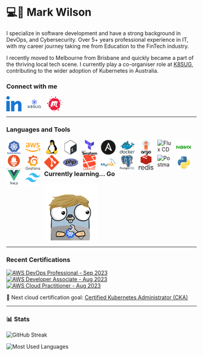<!-- ![MasterHead](assets/images/lazycat_code-01_4x.png) -->

# 💻🦜 Mark Wilson

I specialize in software development and have a strong background in DevOps, and Cybersecurity. Over 5+ years professional experience in IT, with my career journey taking me from Education to the FinTech industry.

I recently moved to Melbourne from Brisbane and quickly became a part of the thriving local tech scene. I currently play a co-organiser role at [K8SUG](https://au.linkedin.com/company/k8sug), contributing to the wider adoption of Kubernetes in Australia.

### Connect with me

<a href="https://linkedin.com/in/m2w" target="_blank"><img align="center" src="assets/images/linked-in-alt.svg" alt="m2w LinkedIn" height="40" width="40" style="padding-right:10px;" /></a>
<a href="https://au.linkedin.com/company/k8sug" target="_blank"><img align="center" src="assets/images/k8sug_logo.jpg" alt="K8SUG logo" height="40" width="40" style="padding-right:10px;" /></a>
<a href="https://meetup.com/members/313056740" target="_blank"><img align="center" src="assets/images/Meetup_Logo.png" alt="Meetup logo" height="40" width="40" style="padding-right:10px;" /></a>

---

### Languages and Tools

<img align="left" title="Kubernetes" alt="Kubernetes" width="40" height="40" style="padding-right:10px;" src="https://raw.githubusercontent.com/devicons/devicon/master/icons/kubernetes/kubernetes-plain-wordmark.svg" />
<img align="left" title="AWS" alt="AWS" width="40" height="40" style="padding-right:10px;" src="https://raw.githubusercontent.com/devicons/devicon/master/icons/amazonwebservices/amazonwebservices-plain-wordmark.svg" />
<img align="left" title="Linux" alt="Linux" width="40" height="40" style="padding-right:10px;" src="https://raw.githubusercontent.com/devicons/devicon/master/icons/linux/linux-original.svg" />
<img align="left" title="Bash" alt="Bash" width="40" height="40" style="padding-right:10px;" src="https://raw.githubusercontent.com/devicons/devicon/master/icons/bash/bash-original.svg" />
<img align="left" title="Terraform" alt="Terraform" width="40" height="40" style="padding-right:10px;" src="https://raw.githubusercontent.com/devicons/devicon/master/icons/terraform/terraform-original-wordmark.svg" />
<img align="left" title="Ansible" alt="Ansible" width="40" height="40" style="padding-right:10px;" src="https://raw.githubusercontent.com/devicons/devicon/master/icons/ansible/ansible-original.svg" />
<img align="left" title="Docker" alt="Docker" width="40" height="40" style="padding-right:10px;" src="https://raw.githubusercontent.com/devicons/devicon/master/icons/docker/docker-original-wordmark.svg" />
<img align="left" title="Argo CD" alt="Argo CD" width="40" height="40" style="padding-right:10px;" src="https://raw.githubusercontent.com/devicons/devicon/master/icons/argocd/argocd-original-wordmark.svg" />
<img align="left" title="Flux CD" alt="Flux CD" width="40" height="40" style="padding-right:10px;" src="https://avatars.githubusercontent.com/u/52158677?s=280&v=4" />
<img align="left" title="Nginx" alt="Nginx" width="40" height="40" style="padding-right:10px;" src="https://raw.githubusercontent.com/devicons/devicon/master/icons/nginx/nginx-original.svg" />
<img align="left" title="Prometheus" alt="Prometheus" width="40" height="40" style="padding-right:10px;" src="https://raw.githubusercontent.com/devicons/devicon/master/icons/prometheus/prometheus-original-wordmark.svg" />
<img align="left" title="Grafana" alt="Grafana" width="40" height="40" style="padding-right:10px;" src="https://raw.githubusercontent.com/devicons/devicon/master/icons/grafana/grafana-original-wordmark.svg" />
<img align="left" title="Git" alt="Git" width="40" height="40" style="padding-right:10px;" src="https://raw.githubusercontent.com/devicons/devicon/master/icons/git/git-original.svg" />
<img align="left" title="PHP" alt="PHP" width="40" height="40" style="padding-right:10px;" src="https://raw.githubusercontent.com/devicons/devicon/master/icons/php/php-original.svg" />
<img align="left" title="Laravel" alt="Laravel" width="40" height="40" style="padding-right:10px;" src="https://raw.githubusercontent.com/devicons/devicon/master/icons/laravel/laravel-plain-wordmark.svg" />
<img align="left" title="MySQL" alt="MySQL" width="40" height="40" style="padding-right:10px;" src="https://raw.githubusercontent.com/devicons/devicon/master/icons/mysql/mysql-original-wordmark.svg" />
<img align="left" title="Postgres" alt="Postgres" width="40" height="40" style="padding-right:10px;" src="https://raw.githubusercontent.com/devicons/devicon/master/icons/postgresql/postgresql-original-wordmark.svg" />
<img align="left" title="Redis" alt="Redis" width="40" height="40" style="padding-right:10px;" src="https://raw.githubusercontent.com/devicons/devicon/master/icons/redis/redis-original-wordmark.svg" />
<img align="left" title="Postman" alt="Postman" width="40" height="40" style="padding-right:10px;" src="https://www.vectorlogo.zone/logos/getpostman/getpostman-icon.svg" />
<img align="left" title="Python" alt="Python" width="40" height="40" style="padding-right:10px;" src="https://raw.githubusercontent.com/devicons/devicon/master/icons/python/python-original.svg" />
<img align="left" title="Vue" alt="Vue" width="40" height="40" style="padding-right:10px;" src="https://raw.githubusercontent.com/devicons/devicon/master/icons/vuejs/vuejs-original-wordmark.svg" />
<img align="left" title="Tailwind" alt="Tailwind" width="40" height="40" style="padding-right:10px;" src="https://raw.githubusercontent.com/devicons/devicon/master/icons/tailwindcss/tailwindcss-plain.svg" />
<br />

#

### Currently learning... Go

<img src="assets/images/go-pher.png" title="My Gopher" alt="My Gopher" height="150"/> 

---

### Recent Certifications

[![AWS DevOps Professional - Sep 2023](https://images.credly.com/size/150x150/images/bd31ef42-d460-493e-8503-39592aaf0458/image.png)](https://www.credly.com/badges/96b66608-7526-45a1-b67b-2461f53dba8c/)
[![AWS Developer Associate - Aug 2023](https://images.credly.com/size/150x150/images/b9feab85-1a43-4f6c-99a5-631b88d5461b/image.png)](https://www.credly.com/badges/c89f5532-0e59-4b03-982c-0350c84ca7a8/)
[![AWS Cloud Practitioner - Aug 2023](https://images.credly.com/size/150x150/images/00634f82-b07f-4bbd-a6bb-53de397fc3a6/image.png)](https://www.credly.com/badges/fda02c9f-d7c7-41ba-ac1d-7a86fd94aa78/)

🎯 Next cloud certification goal: [Certified Kubernetes Administrator (CKA)](https://training.linuxfoundation.org/certification/certified-kubernetes-administrator-cka/)

---

### 📊 Stats

![GitHub Streak](https://github-readme-streak-stats.herokuapp.com/?user=markwcodes)

![Most Used Languages](https://github-readme-stats.vercel.app/api/top-langs?username=markwcodes&show_icons=true&locale=en&layout=compact)


